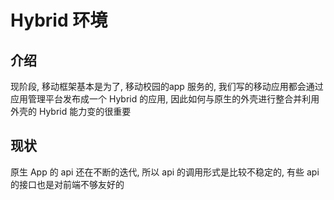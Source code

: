 # Hybrid 环境

## 介绍

现阶段, 移动框架基本是为了, 移动校园的app 服务的, 我们写的移动应用都会通过应用管理平台发布成一个 Hybrid 的应用, 因此如何与原生的外壳进行整合并利用外壳的 Hybrid 能力变的很重要

## 现状

原生 App 的 api 还在不断的迭代, 所以 api 的调用形式是比较不稳定的, 有些 api 的接口也是对前端不够友好的
